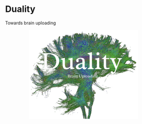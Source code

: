# Duality
Towards brain uploading

<p align="center"><img src="assets/duality_image.png" alt="Alt text" width="70%"></p>

